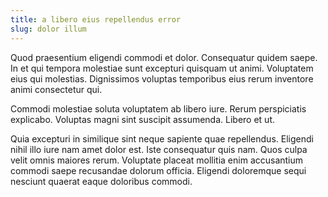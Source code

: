 ```yaml
---
title: a libero eius repellendus error
slug: dolor illum
---
```


Quod praesentium eligendi commodi et dolor. Consequatur quidem saepe. In et qui tempora molestiae sunt excepturi quisquam ut animi. Voluptatem eius qui molestias. Dignissimos voluptas temporibus eius rerum inventore animi consectetur qui.

Commodi molestiae soluta voluptatem ab libero iure. Rerum perspiciatis explicabo. Voluptas magni sint suscipit assumenda. Libero et ut.

Quia excepturi in similique sint neque sapiente quae repellendus. Eligendi nihil illo iure nam amet dolor est. Iste consequatur quis nam. Quos culpa velit omnis maiores rerum. Voluptate placeat mollitia enim accusantium commodi saepe recusandae dolorum officia. Eligendi doloremque sequi nesciunt quaerat eaque doloribus commodi.
